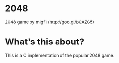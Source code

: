 2048
====

2048 game by migf1 (http://goo.gl/b0AZG5)

What's this about?
==================

This is a C implementation of the popular 2048 game.
